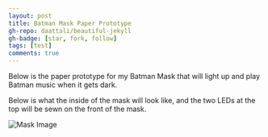 ```yaml
---
layout: post
title: Batman Mask Paper Prototype
gh-repo: daattali/beautiful-jekyll
gh-badge: [star, fork, follow]
tags: [test]
comments: true
---
```

Below is the paper prototype for my Batman Mask that will light up and play Batman music when it gets dark.

Below is what the inside of the mask will look like, and the two LEDs at the top will be sewn on the front of the mask.

![Mask Image](https://owenstadheim.github.io/assets/img/Mask.png)
